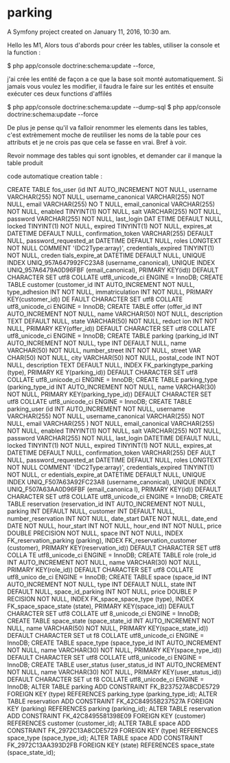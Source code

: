parking
==========

A Symfony project created on January 11, 2016, 10:30 am.


Hello les M1,
Alors tous d'abords pour créer les tables, utiliser la console et la function : 

$ php app/console doctrine:schema:update --force, 

j'ai crée les entité de façon a ce que la base soit monté automatiquement. 
Si jamais vous voulez les modifier, il faudra le faire sur les entités et ensuite exécuter ces deux functions d'affilés

$ php app/console doctrine:schema:update --dump-sql
$ php app/console doctrine:schema:update --force


De plus je pense qu'il va falloir renommer les elements dans les tables,  
c'est extrèmement moche de reutiliser les noms de la table pour ces attributs et je ne crois pas que cela se fasse en vrai.
Bref à voir.

Revoir nommage des tables qui sont ignobles, et demander car il manque la table produit

code automatique creation table :

CREATE TABLE fos_user (id INT AUTO_INCREMENT NOT NULL, username VARCHAR(255) NOT NULL, username_canonical VARCHAR(255) NOT NULL, email VARCHAR(255) NO
T NULL, email_canonical VARCHAR(255) NOT NULL, enabled TINYINT(1) NOT NULL, salt VARCHAR(255) NOT NULL, password VARCHAR(255) NOT NULL, last_login DAT
ETIME DEFAULT NULL, locked TINYINT(1) NOT NULL, expired TINYINT(1) NOT NULL, expires_at DATETIME DEFAULT NULL, confirmation_token VARCHAR(255) DEFAULT
 NULL, password_requested_at DATETIME DEFAULT NULL, roles LONGTEXT NOT NULL COMMENT '(DC2Type:array)', credentials_expired TINYINT(1) NOT NULL, creden
tials_expire_at DATETIME DEFAULT NULL, UNIQUE INDEX UNIQ_957A647992FC23A8 (username_canonical), UNIQUE INDEX UNIQ_957A6479A0D96FBF (email_canonical),
PRIMARY KEY(id)) DEFAULT CHARACTER SET utf8 COLLATE utf8_unicode_ci ENGINE = InnoDB;
CREATE TABLE customer (customer_id INT AUTO_INCREMENT NOT NULL, type_adhesion INT NOT NULL, immatriculation INT NOT NULL, PRIMARY KEY(customer_id)) DE
FAULT CHARACTER SET utf8 COLLATE utf8_unicode_ci ENGINE = InnoDB;
CREATE TABLE offer (offer_id INT AUTO_INCREMENT NOT NULL, name VARCHAR(50) NOT NULL, description TEXT DEFAULT NULL, state VARCHAR(50) NOT NULL, reduct
ion INT NOT NULL, PRIMARY KEY(offer_id)) DEFAULT CHARACTER SET utf8 COLLATE utf8_unicode_ci ENGINE = InnoDB;
CREATE TABLE parking (parking_id INT AUTO_INCREMENT NOT NULL, type INT DEFAULT NULL, name VARCHAR(50) NOT NULL, number_street INT NOT NULL, street VAR
CHAR(50) NOT NULL, city VARCHAR(50) NOT NULL, postal_code INT NOT NULL, description TEXT DEFAULT NULL, INDEX FK_parkingtype_parking (type), PRIMARY KE
Y(parking_id)) DEFAULT CHARACTER SET utf8 COLLATE utf8_unicode_ci ENGINE = InnoDB;
CREATE TABLE parking_type (parking_type_id INT AUTO_INCREMENT NOT NULL, name VARCHAR(30) NOT NULL, PRIMARY KEY(parking_type_id)) DEFAULT CHARACTER SET
 utf8 COLLATE utf8_unicode_ci ENGINE = InnoDB;
CREATE TABLE parking_user (id INT AUTO_INCREMENT NOT NULL, username VARCHAR(255) NOT NULL, username_canonical VARCHAR(255) NOT NULL, email VARCHAR(255
) NOT NULL, email_canonical VARCHAR(255) NOT NULL, enabled TINYINT(1) NOT NULL, salt VARCHAR(255) NOT NULL, password VARCHAR(255) NOT NULL, last_login
 DATETIME DEFAULT NULL, locked TINYINT(1) NOT NULL, expired TINYINT(1) NOT NULL, expires_at DATETIME DEFAULT NULL, confirmation_token VARCHAR(255) DEF
AULT NULL, password_requested_at DATETIME DEFAULT NULL, roles LONGTEXT NOT NULL COMMENT '(DC2Type:array)', credentials_expired TINYINT(1) NOT NULL, cr
edentials_expire_at DATETIME DEFAULT NULL, UNIQUE INDEX UNIQ_F507A63A92FC23A8 (username_canonical), UNIQUE INDEX UNIQ_F507A63AA0D96FBF (email_canonica
l), PRIMARY KEY(id)) DEFAULT CHARACTER SET utf8 COLLATE utf8_unicode_ci ENGINE = InnoDB;
CREATE TABLE reservation (reservation_id INT AUTO_INCREMENT NOT NULL, parking INT DEFAULT NULL, customer INT DEFAULT NULL, number_reservation INT NOT
NULL, date_start DATE NOT NULL, date_end DATE NOT NULL, hour_start INT NOT NULL, hour_end INT NOT NULL, price DOUBLE PRECISION NOT NULL, space INT NOT
 NULL, INDEX FK_reservation_parking (parking), INDEX FK_reservation_customer (customer), PRIMARY KEY(reservation_id)) DEFAULT CHARACTER SET utf8 COLLA
TE utf8_unicode_ci ENGINE = InnoDB;
CREATE TABLE role (role_id INT AUTO_INCREMENT NOT NULL, name VARCHAR(30) NOT NULL, PRIMARY KEY(role_id)) DEFAULT CHARACTER SET utf8 COLLATE utf8_unico
de_ci ENGINE = InnoDB;
CREATE TABLE space (space_id INT AUTO_INCREMENT NOT NULL, type INT DEFAULT NULL, state INT DEFAULT NULL, space_id_parking INT NOT NULL, price DOUBLE P
RECISION NOT NULL, INDEX FK_space_space_type (type), INDEX FK_space_space_state (state), PRIMARY KEY(space_id)) DEFAULT CHARACTER SET utf8 COLLATE utf
8_unicode_ci ENGINE = InnoDB;
CREATE TABLE space_state (space_state_id INT AUTO_INCREMENT NOT NULL, name VARCHAR(50) NOT NULL, PRIMARY KEY(space_state_id)) DEFAULT CHARACTER SET ut
f8 COLLATE utf8_unicode_ci ENGINE = InnoDB;
CREATE TABLE space_type (space_type_id INT AUTO_INCREMENT NOT NULL, name VARCHAR(30) NOT NULL, PRIMARY KEY(space_type_id)) DEFAULT CHARACTER SET utf8
COLLATE utf8_unicode_ci ENGINE = InnoDB;
CREATE TABLE user_status (user_status_id INT AUTO_INCREMENT NOT NULL, name VARCHAR(30) NOT NULL, PRIMARY KEY(user_status_id)) DEFAULT CHARACTER SET ut
f8 COLLATE utf8_unicode_ci ENGINE = InnoDB;
ALTER TABLE parking ADD CONSTRAINT FK_B237527A8CDE5729 FOREIGN KEY (type) REFERENCES parking_type (parking_type_id);
ALTER TABLE reservation ADD CONSTRAINT FK_42C84955B237527A FOREIGN KEY (parking) REFERENCES parking (parking_id);
ALTER TABLE reservation ADD CONSTRAINT FK_42C8495581398E09 FOREIGN KEY (customer) REFERENCES customer (customer_id);
ALTER TABLE space ADD CONSTRAINT FK_2972C13A8CDE5729 FOREIGN KEY (type) REFERENCES space_type (space_type_id);
ALTER TABLE space ADD CONSTRAINT FK_2972C13AA393D2FB FOREIGN KEY (state) REFERENCES space_state (space_state_id);

